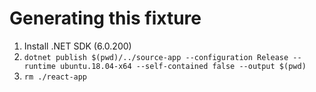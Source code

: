 # Generating this fixture

1. Install .NET SDK (6.0.200)
1. `dotnet publish $(pwd)/../source-app --configuration Release --runtime ubuntu.18.04-x64 --self-contained false --output $(pwd)`
1. `rm ./react-app`

